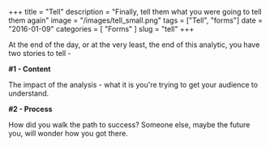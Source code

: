 +++
title = "Tell"
description = "Finally, tell them what you were going to tell them again"
image = "/images/tell_small.png"
tags = ["Tell", "forms"]
date = "2016-01-09"
categories = [
  "Forms"
]
slug = "tell"
+++

At the end of the day, or at the very least, the end of this analytic, you have two stories to tell -

  __#1 - Content__

  The impact of the analysis - what it is you're trying to get your audience to understand.

  __#2 - Process__

  How did you walk the path to success?  Someone else, maybe the future you, will wonder how you got there.
